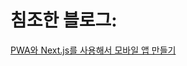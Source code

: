 # 침조한 블로그: 
[PWA와 Next.js를 사용해서 모바일 앱 만들기](https://velog.io/@youngeui_hong/PWA%EC%99%80-Next.js%EB%A5%BC-%EC%82%AC%EC%9A%A9%ED%95%B4%EC%84%9C-%EB%AA%A8%EB%B0%94%EC%9D%BC-%EC%95%B1-%EB%A7%8C%EB%93%A4%EA%B8%B0)
